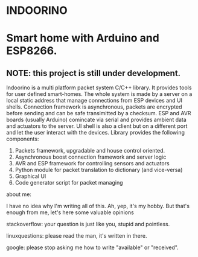 # INDOORINO
# Smart home with Arduino and ESP8266.

## NOTE: this project is still under development. 

Indoorino is a multi platform packet system C/C++ library. It provides tools for user defined smart-homes. 
The whole system is made by a server on a local static address that manage connections from ESP devices and UI shells. Connection framework is asynchronous, packets are encrypted before sending and can be safe transimitted by a checksum.
ESP and AVR boards (usually Arduino) comincate via serial and provides ambient data and actuators to the server. UI shell is also a client but on a different port and let the user interact with the devices. Library provides the following components:

 1) Packets framework, upgradable and house control oriented.
 2) Asynchronous boost connection framework and server logic
 3) AVR and ESP framework for controlling sensors and actuators
 4) Python module for packet translation to dictionary (and vice-versa)
 5) Graphical UI
 6) Code generator script for packet managing
 
about me:

I have no idea why I'm writing all of this. Ah, yep, it's my hobby. But that's enough from me, let's here some valuable opinions

stackoverflow: your question is just like you, stupid and pointless.

linuxquestions: please read the man, it's written in there.

google: please stop asking me how to write "available" or "received".
